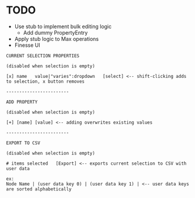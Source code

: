 # TODO

- Use stub to implement bulk editing logic
  - Add dummy PropertyEntry
- Apply stub logic to Max operations
- Finesse UI

```
CURRENT SELECTION PROPERTIES

(disabled when selection is empty)

[x] name   value|"varies":dropdown   [select] <-- shift-clicking adds to selection, x button removes

------------------------

ADD PROPERTY

(disabled when selection is empty)

[+] [name] [value] <-- adding overwrites existing values

------------------------

EXPORT TO CSV

(disabled when selection is empty)

# items selected   [Export] <-- exports current selection to CSV with user data

ex:
Node Name | (user data key 0) | (user data key 1) | <-- user data keys are sorted alphabetically
```
